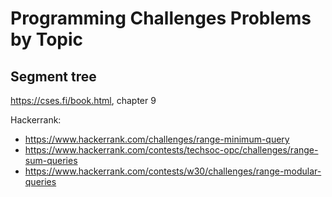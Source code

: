 # Programming Challenges Problems by Topic

## Segment tree

https://cses.fi/book.html, chapter 9

Hackerrank:
* https://www.hackerrank.com/challenges/range-minimum-query
* https://www.hackerrank.com/contests/techsoc-opc/challenges/range-sum-queries
* https://www.hackerrank.com/contests/w30/challenges/range-modular-queries

